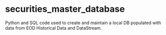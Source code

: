 # securities_master_database
Python and SQL code used to create and maintain a local DB populated with data from EOD Historical Data and DataStream. 
